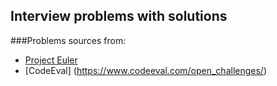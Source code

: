 ## Interview problems with solutions

###Problems sources from:
* [Project Euler](https://projecteuler.net/problems)
* [CodeEval] (https://www.codeeval.com/open_challenges/) 
